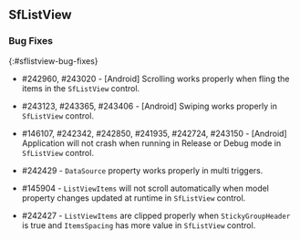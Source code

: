 ## SfListView

### Bug Fixes
{:#sflistview-bug-fixes}

* \#242960, \#243020 - [Android] Scrolling works properly when fling the items in the `SfListView` control.

* \#243123, \#243365, \#243406 - [Android] Swiping works properly in `SfListView` control.

* \#146107, \#242342, \#242850, \#241935, \#242724, \#243150 - [Android] Application will not crash when running in Release or Debug mode in `SfListView` control.

* \#242429 - `DataSource` property works properly in multi triggers.

* \#145904 - `ListViewItems` will not scroll automatically when model property changes updated at runtime in `SfListView` control.

* \#242427 - `ListViewItems` are clipped properly when `StickyGroupHeader` is true and `ItemsSpacing` has more value in `SfListView` control.